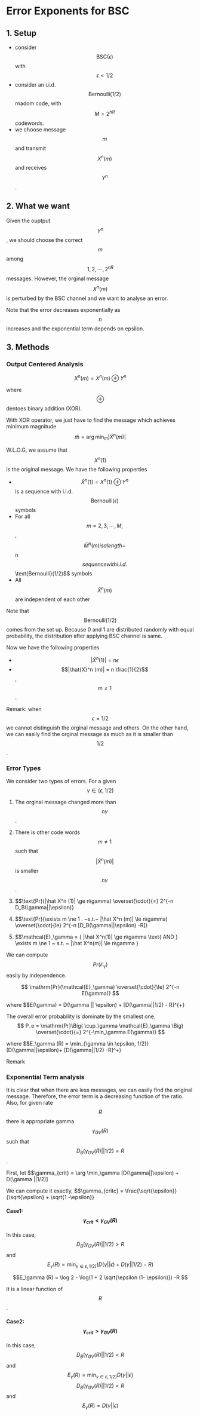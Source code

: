 # Error Exponents for BSC

## 1. Setup 
* consider $$\text{BSC}(\epsilon)$$ with $$\epsilon <1/2$$
* consider an i.i.d. $$\text{Bernoulli}(1/2)$$ rnadom code, with $$M= 2^{nR}$$ codewords. 
*  we choose message $$m$$ and transmit $$X^n(m)$$ and receives $$Y^n$$.

## 2. What we want 

Given the ouptput $$Y^n$$, we should choose the correct $$m$$ among $$1,2, \cdots, 2^{nR}$$ messages. 
However, the orginal message $$X^n(m)$$ is perturbed by the BSC channel and we want to analyse an error. 

Note that the error decreases exponentially as $$n$$ increases and the exponential term depends on epsilon. 

## 3. Methods 

### Output Centered Analysis 

$$
X^n(m) = X^n(m) \oplus  Y^n
$$

where $$\oplus$$ dentoes binary addition (XOR). 

With XOR operator, we just have to find the message which achieves minimum magnitude 
$$
\hat m = \arg\min_m |\hat X^n(m)|
$$

W.L.O.G, we assume that $$X^n(1)$$ is the original message. 
We have the following properties 
* $$\hat X^n (1) = X^n(1) \oplus Y^n$$ is a sequence with i.i.d. $$\text{Bernoulli}(\epsilon)$$ symbols
* For all $$m=2,3,\cdots, M,  $$, $$\hat M^n(m) is a length-$$n$$ sequence with i.i.d. $$\text{Bernoulli}(1/2)$$ symbols
* All $$\hat{X}^n(m)$$ are independent of each other 

Note that $$\text{Bernoulli}(1/2)$$ comes from the set up. Because 0 and 1 are distributed randomly with equal probability, the distribution after applying BSC channel is same. 

Now we have the following properties 

* $$|\hat{X}^n (1)| = n \epsilon$$ 
* $$|\hat{X}^n (m)| = n \frac{1}{2}$$,  $$m \ne 1$$.  

Remark: when $$\epsilon = 1/2$$ we cannot distinguish the orginal message and others. On the other hand, we can easily find the orginal message as much as it is smaller than $$1/2$$.

### Error Types 

We consider two types of errors. For a given $$\gamma \in (\epsilon, 1/2)$$ 
1. The orginal message changed more than $$n\gamma$$.  
2. There is other code words $$m \ne 1 $$ such that $$|\hat X^n (m)|$$ is smaller $$n\gamma$$. 

1. $$\text{Pr}(|\hat X^n (1)| \ge n\gamma) \overset{\cdot}{=} 2^{-n D_B(\gamma||\epsilon)}
2. $$\text{Pr}(\exists m \ne 1 . ~s.t.~ |\hat X^n (m)| \le n\gamma) \overset{\cdot}{le} 2^{-n [D_B(\gamma||\epsilon) -R]}
3. $$\mathcal{E}_\gamma = \{ |\hat X^n(1)| \ge n\gamma  \text{ AND } \exists m \ne 1 ~ s.t. ~ |\hat X^n(m)| \le n\gamma \}

We can compute $$Pr(\mathcal{E}_\gamma)$$ easily by independence. 

$$
\mathrm{Pr}(\mathcal{E}_\gamma) \overset{\cdot}{\le} 2^{-n E(\gamma)}
$$

where $$E(\gamma) = D(\gamma || \epsilon) + [D(\gamma||1/2) - R]^{+}


The overall error probability is dominate by the smallest one. 
$$
P_e = \mathrm{Pr}\Big(  \cup_\gamma \mathcal{E}_\gamma \Big) \overset{\cdot}{=} 2^{-\min_\gamma E(\gamma)}
$$

where $$E_\gamma (R) = \min_{\gamma \in \epsilon, 1/2)} (D(\gamma||\epsilon)+ [D(\gamma||1/2) -R]^+)


Remark


### Exponential Term analysis

It is clear that when there are less messages, we can easily find the original message. Therefore, the error term is a decreasing function of the ratio.
Also, for given rate $$R$$ there is appropriate gamma $$\gamma_{GV}(R)$$ such that $$D_B(\gamma_{GV}(R)||1/2) = R$$. 


First, let $$\gamma_{crit} = \arg \min_\gamma [D(\gamma||\epsilon) + D(\gamma ||1/2)]

We can compute it exactly,  $$\gamma_{critc} = \frac{\sqrt{\epsilon}}{\sqrt{\epsilon} + \sqrt{1 -\epsilon}}

#### Case1: $$\gamma_{crit}  < \gamma_{GV}(R)$$ 

In this case, $$D_B(\gamma_{GV}(R)||1/2) > R$$ and $$E_\gamma (R) = \min_{\gamma \in \epsilon, 1/2)} (D(\gamma||\epsilon)+ D(\gamma||1/2) -R)$$

$$E_\gamma (R) = \log 2 - \log(1 + 2 \sqrt{\epsilon (1- \epsilon)}) -R $$

It is a linear function of $$R$$. 


#### Case2:  $$\gamma_{crit}  > \gamma_{GV}(R)$$ 

In this case,  $$D_B(\gamma_{GV}(R)||1/2) < R$$ and $$E_\gamma (R) = \min_{\gamma \in \epsilon, 1/2)} D(\gamma||\epsilon) $$
 $$D_B(\gamma_{GV}(R)||1/2) < R$$ and $$E_\gamma (R) = D(\gamma||\epsilon) $$








